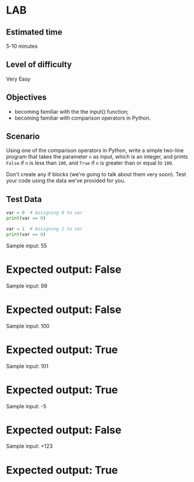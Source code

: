 # LAB

## Estimated time
5-10 minutes

## Level of difficulty
Very Easy

## Objectives
  - becoming familiar with the the input() function;
  - becoming familiar with comparison operators in Python.

## Scenario
Using one of the comparison operators in Python, write a simple two-line program that takes the parameter `n` as input, which is an integer, and prints `False` if `n` is less than `100`, and `True` if `n` is greater than or equal to `100`.

Don't create any if blocks (we're going to talk about them very soon). Test your code using the data we've provided for you.

## Test Data
```py
var = 0  # Assigning 0 to var
print(var == 0)

var = 1  # Assigning 1 to var
print(var == 0)
```

Sample input: 55

Expected output: False
====================================
Sample input: 99

Expected output: False
====================================
Sample input: 100

Expected output: True
====================================
Sample input: 101

Expected output: True
====================================
Sample input: -5

Expected output: False
====================================
Sample input: +123

Expected output: True
====================================